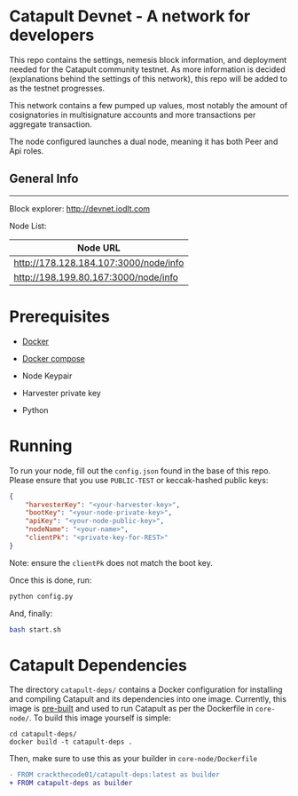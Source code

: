 
# Catapult Devnet - A network for developers
This repo contains the settings, nemesis block information, and deployment needed for the Catapult community testnet. As more information is decided (explanations behind the settings of this network), this repo will be added to as the testnet progresses.

This network contains a few pumped up values, most notably the amount of cosignatories in multisignature accounts and more transactions per aggregate transaction.

The node configured launches a dual node, meaning it has both Peer and Api roles. 



## General Info
***
Block explorer: http://devnet.iodlt.com

Node List:

| Node URL |     
| ------------- |
|http://178.128.184.107:3000/node/info| 
|http://198.199.80.167:3000/node/info|

# Prerequisites 

* [Docker](https://docs.docker.com/v17.09/engine/installation/)

* [Docker compose](https://docs.docker.com/compose/install/)

* Node Keypair

* Harvester private key

* Python

# Running

To run your node, fill out the `config.json` found in the base of this repo.  Please ensure that you use `PUBLIC-TEST` or keccak-hashed public keys:

```json
{
    "harvesterKey": "<your-harvester-key>",
    "bootKey": "<your-node-private-key>",
    "apiKey": "<your-node-public-key>",
    "nodeName": "<your-name>",
    "clientPk": "<private-key-for-REST>"
}
```

Note: ensure the `clientPk` does not match the boot key.

Once this is done, run:
```sh
python config.py
```

And, finally:
```sh
bash start.sh
```

# Catapult Dependencies

The directory `catapult-deps/` contains a Docker configuration for installing and compiling Catapult and its dependencies into one image.  Currently, this image is [pre-built](https://hub.docker.com/repository/docker/crackthecode01/catapult-deps) and used to run Catapult as per the Dockerfile in `core-node/`.  To build this image yourself is simple: 

```
cd catapult-deps/
docker build -t catapult-deps .
```

Then, make sure to use this as your builder in `core-node/Dockerfile`

```diff
- FROM crackthecode01/catapult-deps:latest as builder
+ FROM catapult-deps as builder
```
